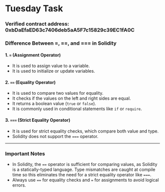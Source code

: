 # Tuesday Task 

### Verified contract address: 0xbDaEfaED63c7406deb5aA5F7c15829c39EC1fA0C

### Difference Between =, ==, and === in Solidity
#### 1. `=` (Assignment Operator)
- It is used to assign value to a variable. 
- It is used to initialize or update variables.

#### 2. `==` (Equality Operator)
- It is used to compare two values for equality. 
- It checks if the values on the left and right sides are equal.
- It returns a boolean value (`true` or `false`).
- It is commonly used in conditional statements like `if` or `require`.

#### 3. `===` (Strict Equality Operator)
- It is used for strict equality checks, which compare both value and type.
- Solidity does not support the `===` operator.

---

### Important Notes
- In Solidity, the `==` operator is sufficient for comparing values, as Solidity is a statically-typed language. Type mismatches are caught at compile time so this eliminates the need for a strict equality operator like `===`.
- Always use `==` for equality checks and `=` for assignments to avoid logical errors.
